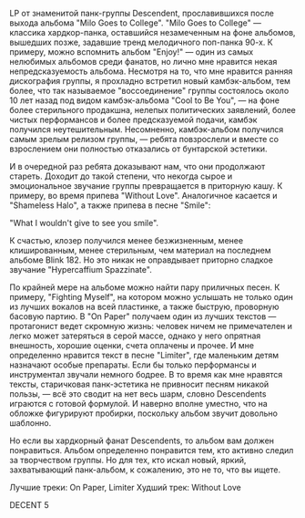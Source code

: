 LP от знаменитой панк-группы Descendent, прославившихся после выхода альбома "Milo Goes to College". "Milo Goes to College" — классика хардкор-панка, оставшийся незамеченным на фоне альбомов, вышедших позже, задавшие тренд мелодичного поп-панка 90-х. К примеру, можно вспомнить альбом "Enjoy!" — один из самых нелюбимых альбомов среди фанатов, но лично мне нравится некая непредсказуемость альбома. Несмотря на то, что мне нравится ранняя дискография группы, я прохладно встретил новый камбэк-альбом, тем более, что так называемое "воссоединение" группы состоялось около 10 лет назад под видом камбэк-альбома "Cool to Be You", — на фоне более стерильного продакшна, нелепых политических заявлений, более чистых перформансов и более предсказуемой подачи, камбэк получился неутешительным. Несомненно, камбэк-альбом получился самым зрелым релизом группы, — ребята повзрослели и вместе со взрослением они полностью отказались от бунтарской эстетики.

И в очередной раз ребята доказывают нам, что они продолжают стареть. Доходит до такой степени, что некогда сырое и эмоциональное звучание группы превращается в приторную кашу. К примеру, во время припева "Without Love". Аналогичное касается и "Shameless Halo", а также припева в песне "Smile":

"What I wouldn't give to see you smile".

К счастью, клозер получился менее безжизненным, менее клишированным, менее стерильным, чем материал на последнем альбоме Blink 182. Но это никак не оправдывает приторно сладкое звучание "Hypercaffium Spazzinate".

По крайней мере на альбоме можно найти пару приличных песен. К примеру, "Fighting Myself", на котором можно услышать не только один из лучших вокалов на всей пластинке, а также быструю, проворную басовую партию. В "On Paper" получаем один из лучших текстов — протагонист ведет скромную жизнь: человек ничем не примечателен и легко может затеряться в серой массе, однако у него опрятная внешность, хорошие оценки, счета оплачены и прочее. И мне определенно нравится текст в песне "Limiter", где маленьким детям назначают особые препараты. Если бы только перформансы и инструментал звучали немного бодрее. В то время как мне нравятся тексты, старичковая панк-эстетика не привносит песням никакой пользы, — всё это сводит на нет весь шарм, словно Descendents играются с готовой формулой. И наверно вполне уместно, что на обложке фигурируют пробирки, поскольку альбом звучит довольно шаблонно.

Но если вы хардкорный фанат Descendents, то альбом вам должен понравиться. Альбом определенно понравится тем, кто активно следил за творчеством группы. Но для тех, кто искал новый, яркий, захватывающий панк-альбом, к сожалению, это не то, что вы ищете.

Лучшие треки: On Paper, Limiter
Худший трек: Without Love

DECENT 5
